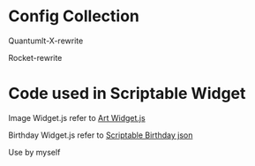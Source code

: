 # Config Collection

Quantumlt-X-rewrite

Rocket-rewrite

# Code used in Scriptable Widget

Image Widget.js refer to [Art Widget.js](https://talk.automators.fm/t/widget-examples/7994/427)

Birthday Widget.js refer to [Scriptable Birthday json](https://github.com/lwitzani/daysUntilBirthday)

Use by myself

